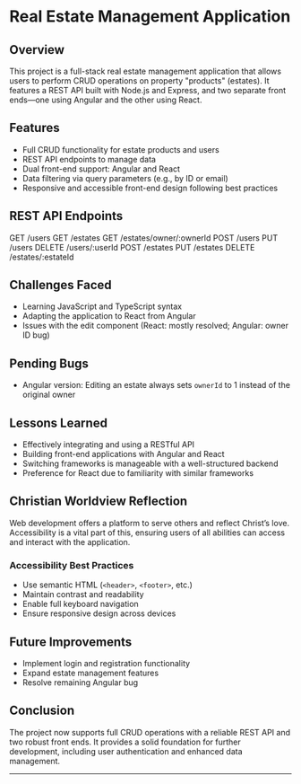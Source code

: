 # Real Estate Management Application

## Overview
This project is a full-stack real estate management application that allows users to perform CRUD operations on property "products" (estates). It features a REST API built with Node.js and Express, and two separate front ends—one using Angular and the other using React.

## Features
- Full CRUD functionality for estate products and users
- REST API endpoints to manage data
- Dual front-end support: Angular and React
- Data filtering via query parameters (e.g., by ID or email)
- Responsive and accessible front-end design following best practices

## REST API Endpoints
GET /users
GET /estates
GET /estates/owner/:ownerId
POST /users
PUT /users
DELETE /users/:userId
POST /estates
PUT /estates
DELETE /estates/:estateId


## Challenges Faced
- Learning JavaScript and TypeScript syntax
- Adapting the application to React from Angular
- Issues with the edit component (React: mostly resolved; Angular: owner ID bug)

## Pending Bugs
- Angular version: Editing an estate always sets `ownerId` to 1 instead of the original owner

## Lessons Learned
- Effectively integrating and using a RESTful API
- Building front-end applications with Angular and React
- Switching frameworks is manageable with a well-structured backend
- Preference for React due to familiarity with similar frameworks

## Christian Worldview Reflection
Web development offers a platform to serve others and reflect Christ’s love. Accessibility is a vital part of this, ensuring users of all abilities can access and interact with the application.

### Accessibility Best Practices
- Use semantic HTML (`<header>`, `<footer>`, etc.)
- Maintain contrast and readability
- Enable full keyboard navigation
- Ensure responsive design across devices

## Future Improvements
- Implement login and registration functionality
- Expand estate management features
- Resolve remaining Angular bug

## Conclusion
The project now supports full CRUD operations with a reliable REST API and two robust front ends. It provides a solid foundation for further development, including user authentication and enhanced data management.

---



